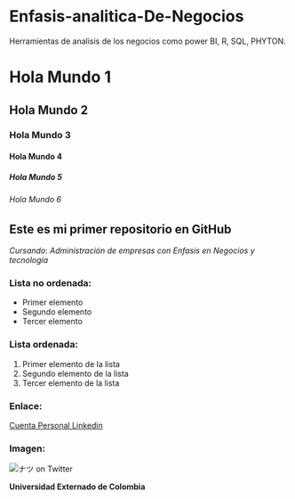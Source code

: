 # Enfasis-analitica-De-Negocios
Herramientas de analisis de los negocios como power BI, R, SQL, PHYTON.
# Hola Mundo 1
## Hola Mundo 2
### Hola Mundo 3
#### Hola Mundo 4
##### Hola Mundo 5
###### Hola Mundo 6
## **Este es mi primer repositorio en GitHub**  

*Cursando*: *Administración de empresas con Enfasis en Negocios y tecnología*  

### Lista no ordenada:  
* Primer elemento  
* Segundo elemento  
* Tercer elemento  

### Lista ordenada:  
1. Primer elemento de la lista  
2. Segundo elemento de la lista  
3. Tercer elemento de la lista  

### Enlace:  
[Cuenta Personal Linkedin](www.linkedin.com/in/cesar-bernal-807128225)  

### Imagen:  
![ナツ on Twitter](https://github.com/user-attachments/assets/019d2e2f-f29f-491b-bd7a-8dda7391c00d)

**Universidad Externado de Colombia**  
